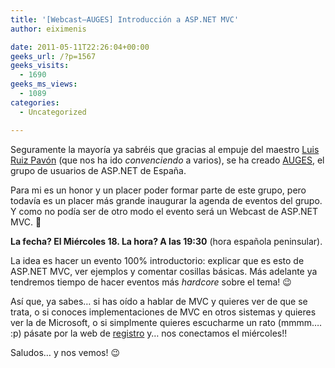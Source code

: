 ```yaml
---
title: '[Webcast–AUGES] Introducción a ASP.NET MVC'
author: eiximenis

date: 2011-05-11T22:26:04+00:00
geeks_url: /?p=1567
geeks_visits:
  - 1690
geeks_ms_views:
  - 1089
categories:
  - Uncategorized

---
```

Seguramente la mayoría ya sabréis que gracias al empuje del maestro <a href="http://geeks.ms/blogs/lruiz/" target="_blank" rel="noopener noreferrer">Luis Ruiz Pavón</a> (que nos ha ido _convenciendo_ a varios), se ha creado <a href="http://www.auges.org/" target="_blank" rel="noopener noreferrer">AUGES</a>, el grupo de usuarios de ASP.NET de España.

Para mi es un honor y un placer poder formar parte de este grupo, pero todavía es un placer más grande inaugurar la agenda de eventos del grupo. Y como no podía ser de otro modo el evento será un Webcast de ASP.NET MVC. 🙂 

**La fecha? El Miércoles 18. La hora? A las 19:30** (hora española peninsular).

La idea es hacer un evento 100% introductorio: explicar que es esto de ASP.NET MVC, ver ejemplos y comentar cosillas básicas. Más adelante ya tendremos tiempo de hacer eventos más _hardcore_ sobre el tema! 😉

Así que, ya sabes… si has oído a hablar de MVC y quieres ver de que se trata, o si conoces implementaciones de MVC en otros sistemas y quieres ver la de Microsoft, o si simplmente quieres escucharme un rato (mmmm…. :p) pásate por la web de <a href="https://msevents.microsoft.com/CUI/WebCastEventDetails.aspx?EventID=1032486954&EventCategory=4&culture=es-ES&CountryCode=ES" target="_blank" rel="noopener noreferrer">registro</a> y… nos conectamos el miércoles!!

Saludos… y nos vemos! 😉
